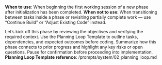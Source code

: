 **When to use**: When beginning the first working session of a new phase after initialization has been completed.
**When not to use**: When transitioning between tasks inside a phase or revisiting partially complete work — use “Continue Build” or “Adjust Existing Code” instead.

Let’s kick off this phase by reviewing the objectives and verifying the required context.
Use the Planning Loop Template to outline tasks, dependencies, and expected outcomes before coding.
Summarize how this phase connects to prior progress and highlight any key risks or open questions.
Pause for confirmation before proceeding into implementation.
**Planning Loop Template reference**: /prompts/system/02_planning_loop.md
